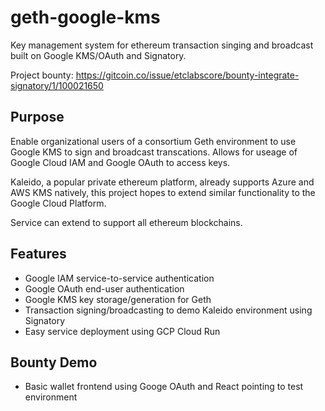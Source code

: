 # geth-google-kms
Key management system for ethereum transaction singing and broadcast built on Google KMS/OAuth and Signatory.

Project bounty: https://gitcoin.co/issue/etclabscore/bounty-integrate-signatory/1/100021650

## Purpose

Enable organizational users of a consortium Geth environment to use Google KMS to sign and broadcast transcations.  Allows for useage of Google Cloud IAM and Google OAuth to access keys.

Kaleido, a popular private ethereum platform, already supports Azure and AWS KMS natively, this project hopes to extend similar functionality to the Google Cloud Platform.  

Service can extend to support all ethereum blockchains.

## Features
  - Google IAM service-to-service authentication
  - Google OAuth end-user authentication
  - Google KMS key storage/generation for Geth
  - Transaction signing/broadcasting to demo Kaleido environment using Signatory
  - Easy service deployment using GCP Cloud Run
  
## Bounty Demo
  - Basic wallet frontend using Googe OAuth and React pointing to test environment

